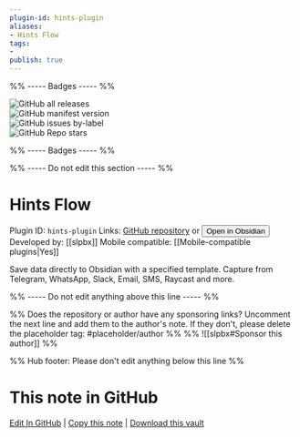 ```yaml
---
plugin-id: hints-plugin
aliases:
- Hints Flow
tags: 
- 
publish: true
---
```


%% ----- Badges ----- %%

![GitHub all releases](https://img.shields.io/github/downloads/slpbx/obsidian-plugin/total?color=573E7A&logo=github&style=for-the-badge)   
![GitHub manifest version](https://img.shields.io/github/manifest-json/v/slpbx/obsidian-plugin?color=573E7A&logo=github&style=for-the-badge)   
![GitHub issues by-label](https://img.shields.io/github/issues/slpbx/obsidian-plugin/help%20wanted?color=573E7A&logo=github&style=for-the-badge)   
![GitHub Repo stars](https://img.shields.io/github/stars/slpbx/obsidian-plugin?color=573E7A&logo=github&style=for-the-badge)

%% ----- Badges ----- %%

%% ----- Do not edit this section ----- %%

# Hints Flow

Plugin ID: `hints-plugin`
Links: [GitHub repository](https://github.com/slpbx/obsidian-plugin) or [<button id=HH>Open in Obsidian</button>](obsidian://show-plugin?id=hints-plugin)
Developed by: [[slpbx]]
Mobile compatible: [[Mobile-compatible plugins|Yes]]

Save data directly to Obsidian with a specified template. Capture from Telegram, WhatsApp, Slack, Email, SMS, Raycast and more.

%% ----- Do not edit anything above this line ----- %% 

%% Does the repository or author have any sponsoring links? Uncomment the next line and add them to the author's note. If they don't, please delete the placeholder tag: #placeholder/author %%
%% ![[slpbx#Sponsor this author]] %%

%% Hub footer: Please don't edit anything below this line %%

# This note in GitHub

<span class="git-footer">[Edit In GitHub](https://github.dev/obsidian-community/obsidian-hub/blob/main/02%20-%20Community%20Expansions/02.05%20All%20Community%20Expansions/Plugins/hints-plugin.md "git-hub-edit-note") | [Copy this note](https://raw.githubusercontent.com/obsidian-community/obsidian-hub/main/02%20-%20Community%20Expansions/02.05%20All%20Community%20Expansions/Plugins/hints-plugin.md "git-hub-copy-note") | [Download this vault](https://github.com/obsidian-community/obsidian-hub/archive/refs/heads/main.zip "git-hub-download-vault") </span>
